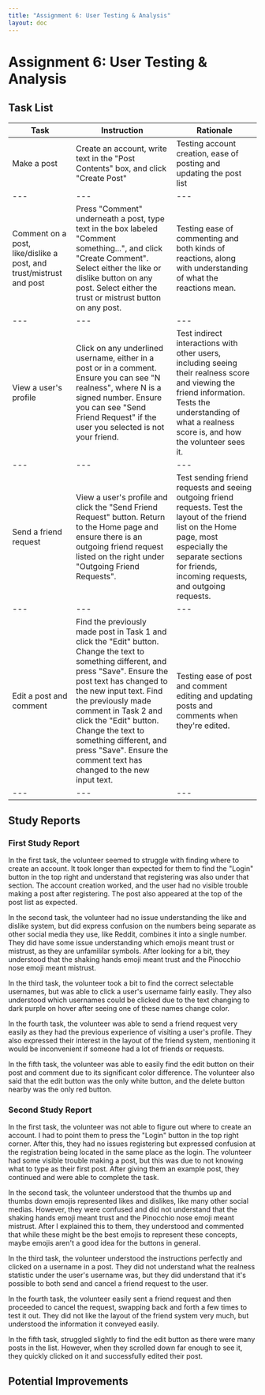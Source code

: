 ```yaml
---
title: "Assignment 6: User Testing & Analysis"
layout: doc
---
```


# Assignment 6: User Testing & Analysis

## Task List

| Task | Instruction | Rationale |
| --- | --- | --- | 
| Make a post | Create an account, write text in the "Post Contents" box, and click "Create Post" | Testing account creation, ease of posting and updating the post list |
| --- | --- | --- | 
| Comment on a post, like/dislike a post, and trust/mistrust and post | Press "Comment" underneath a post, type text in the box labeled "Comment something...", and click "Create Comment". Select either the like or dislike button on any post. Select either the trust or mistrust button on any post. | Testing ease of commenting and both kinds of reactions, along with understanding of what the reactions mean. |
| --- | --- | --- | 
| View a user's profile | Click on any underlined username, either in a post or in a comment. Ensure you can see "N realness", where N is a signed number. Ensure you can see "Send Friend Request" if the user you selected is not your friend. | Test indirect interactions with other users, including seeing their realness score and viewing the friend information. Tests the understanding of what a realness score is, and how the volunteer sees it. |
| --- | --- | --- | 
| Send a friend request | View a user's profile and click the "Send Friend Request" button. Return to the Home page and ensure there is an outgoing friend request listed on the right under "Outgoing Friend Requests". | Test sending friend requests and seeing outgoing friend requests. Test the layout of the friend list on the Home page, most especially the separate sections for friends, incoming requests, and outgoing requests. |
| --- | --- | --- | 
| Edit a post and comment | Find the previously made post in Task 1 and click the "Edit" button. Change the text to something different, and press "Save". Ensure the post text has changed to the new input text. Find the previously made comment in Task 2 and click the "Edit" button. Change the text to something different, and press "Save". Ensure the comment text has changed to the new input text. | Testing ease of post and comment editing and updating posts and comments when they're edited.
| --- | --- | --- | 


## Study Reports

### First Study Report
In the first task, the volunteer seemed to struggle with finding where to create an account. It took longer than expected for them to find the "Login" button in the top right and understand that registering was also under that section. The account creation worked, and the user had no visible trouble making a post after registering. The post also appeared at the top of the post list as expected. 

In the second task, the volunteer had no issue understanding the like and dislike system, but did express confusion on the numbers being separate as other social media they use, like Reddit, combines it into a single number. They did have some issue understanding which emojis meant trust or mistrust, as they are unfamililar symbols. After looking for a bit, they understood that the shaking hands emoji meant trust and the Pinocchio nose emoji meant mistrust. 

In the third task, the volunteer took a bit to find the correct selectable usernames, but was able to click a user's username fairly easily. They also understood which usernames could be clicked due to the text changing to dark purple on hover after seeing one of these names change color. 

In the fourth task, the volunteer was able to send a friend request very easily as they had the previous experience of visiting a user's profile. They also expressed their interest in the layout of the friend system, mentioning it would be inconvenient if someone had a lot of friends or requests.

In the fifth task, the volunteer was able to easily find the edit button on their post and comment due to its significant color difference. The volunteer also said that the edit button was the only white button, and the delete button nearby was the only red button.

### Second Study Report

In the first task, the volunteer was not able to figure out where to create an account. I had to point them to press the "Login" button in the top right corner. After this, they had no issues registering but expressed confusion at the registration being located in the same place as the login. The volunteer had some visible trouble making a post, but this was due to not knowing what to type as their first post. After giving them an example post, they continued and were able to complete the task.

In the second task, the volunteer understood that the thumbs up and thumbs down emojis represented likes and dislikes, like many other social medias. However, they were confused and did not understand that the shaking hands emoji meant trust and the Pinocchio nose emoji meant mistrust. After I explained this to them, they understood and commented that while these might be the best emojis to represent these concepts, maybe emojis aren't a good idea for the buttons in general. 

In the third task, the volunteer understood the instructions perfectly and clicked on a username in a post. They did not understand what the realness statistic under the user's username was, but they did understand that it's possible to both send and cancel a friend request to the user. 

In the fourth task, the volunteer easily sent a friend request and then proceeded to cancel the request, swapping back and forth a few times to test it out. They did not like the layout of the friend system very much, but understood the information it conveyed easily.

In the fifth task, struggled slightly to find the edit button as there were many posts in the list. However, when they scrolled down far enough to see it, they quickly clicked on it and successfully edited their post. 

## Potential Improvements